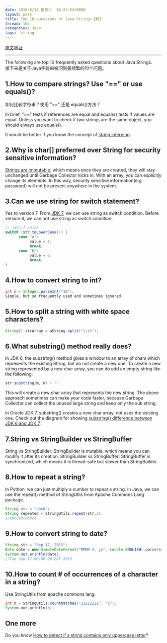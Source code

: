 ```yaml
---
date: 2016/6/18 星期六  16:23:53+0800
layout: post
title: Top 10 questions of Java Strings【转】
thread: 164
categories: Java
tags:  string
---
```



[原文地址](http://www.programcreek.com/2013/09/top-10-faqs-of-java-strings/)

------

The following are top 10 frequently asked questions about Java Strings.  
接下来是关于Java字符串被问到最频繁的10个问题。

1.How to compare strings? Use "==" or use equals()?
------
如何比较字符串？使用 "==" 还是 equals()方法？

In brief, "==" tests if references are equal and equals() tests if values are equal. Unless you want to check if two strings are the same object, you should always use equals().

It would be better if you know the concept of [string interning](http://www.programcreek.com/2013/04/why-string-is-immutable-in-java/).

2.Why is char[] preferred over String for security sensitive information?
------

[Strings are immutable](http://www.programcreek.com/2009/02/diagram-to-show-java-strings-immutability/), which means once they are created, they will stay unchanged until Garbage Collector kicks in. With an array, you can explicitly change its elements. In this way, security sensitive information(e.g. password) will not be present anywhere in the system.

3.Can we use string for switch statement?
------

Yes to version 7. From [JDK 7](http://openjdk.java.net/projects/jdk7/features/), we can use string as switch condition. Before version 6, we can not use string as switch condition.

```java
// java 7 only!
switch (str.toLowerCase()) {
      case "a":
           value = 1;
           break;
      case "b":
           value = 2;
           break;
}
```

4.How to convert string to int?
------

```java
int n = Integer.parseInt("10");
Simple, but so frequently used and sometimes ignored.
```

5.How to split a string with white space characters?
------

```java
String[] strArray = aString.split("\\s+");
```

6.What substring() method really does?
------

In JDK 6, the substring() method gives a window to an array of chars which represents the existing String, but do not create a new one. To create a new string represented by a new char array, you can do add an empty string like the following:

```java
str.substring(m, n) + ""
```

This will create a new char array that represents the new string. The above approach sometimes can make your code faster, because Garbage Collector can collect the unused large string and keep only the sub string.

In Oracle JDK 7, substring() creates a new char array, not uses the existing one. Check out the diagram for showing [substring() difference between JDK 6 and JDK 7](http://www.programcreek.com/2013/09/the-substring-method-in-jdk-6-and-jdk-7/).

7.String vs StringBuilder vs StringBuffer
------

String vs StringBuilder: StringBuilder is mutable, which means you can modify it after its creation.
StringBuilder vs StringBuffer: StringBuffer is synchronized, which means it is thread-safe but slower than StringBuilder.

8.How to repeat a string?
------

In Python, we can just multiply a number to repeat a string. In Java, we can use the repeat() method of StringUtils from Apache Commons Lang package.

```java
String str = "abcd";
String repeated = StringUtils.repeat(str,3);
//abcdabcdabcd
```

9.How to convert string to date?
------

```java
String str = "Sep 17, 2013";
Date date = new SimpleDateFormat("MMMM d, yy", Locale.ENGLISH).parse(str);
System.out.println(date);
//Tue Sep 17 00:00:00 EDT 2013
```

10.How to count # of occurrences of a character in a string?
------
Use StringUtils from apache commons lang.

```java
int n = StringUtils.countMatches("11112222", "1");
System.out.println(n);
```

One more
------

Do you know [How to detect if a string contains only uppercase letter](http://www.programcreek.com/2011/04/a-method-to-detect-if-string-contains-1-uppercase-letter-in-java/)?